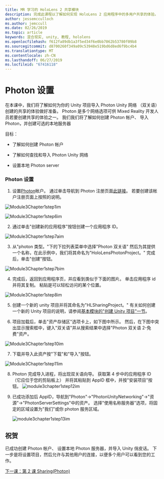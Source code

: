 ```yaml
---
title: MR 学习的 HoloLens 2 共享模块
description: 完成此课程以了解如何实现 HoloLens 2 应用程序中的多用户共享的体验。
author: jessemcculloch
ms.author: jemccull
ms.date: 02/26/2019
ms.topic: article
keywords: 混合现实, unity, 教程, hololens
ms.openlocfilehash: f612fa89db1a3f5ed34f6e0bb7062b53780f09b8
ms.sourcegitcommit: d8700260f349a09c53948e519bd6d8ed6f9bc4b4
ms.translationtype: MT
ms.contentlocale: zh-CN
ms.lasthandoff: 06/27/2019
ms.locfileid: "67416118"
---
```

# <a name="setting-up-photon"></a>Photon 设置

在本课中，我们将了解如何为你的 Unity 项目导入 Photon Unity 网络 （双关语） 创建的共享的体验做好准备。 Photon 是多个网络选项可供 Mixed Reality 开发人员若要创建共享的体验之一。 我们我们将了解如何创建 Photon 帐户、 导入 Photon，并创建可选的本地服务器

目标：

* 了解如何创建 Photon 帐户

* 了解如何查找和导入 Photon Unity 网络

* 设置本地 Photon server

  

### <a name="setting-up-photon"></a>Photon 设置

1. 设置[Photon](https://dashboard.photonengine.com/en-US/Account/SignUp)帐户。 通过单击导航到 Photon 注册页面[此链接](https://dashboard.photonengine.com/en-US/Account/SignUp)。 若要创建该帐户注册页面上按照的说明。 
   

![Module3Chapter1step1im](images/module3chapter1step1im.PNG)



![Module3Chapter1step6im](images/module3chapter1step6im.PNG)

2. 通过单击"创建新的应用程序"按钮创建一个应用程序 ID。

![Module3Chapter1step7aim](images/module3chapter1step7aim.PNG)

3. 从"photon 类型。"下的下拉列表菜单中选择"Photon 双关语" 然后为其提供一个名称，在此示例中，我们将其命名为"HoloLensPhotonProject。" 完成后，单击"创建"按钮。

![Module3Chapter1step7bim](images/module3chapter1step7bim.PNG)

4. 完成后，返回到应用程序页，并应看到类似于下面的图片。 单击应用程序 id 并将其复制。 粘贴是可以轻松访问的某个位置。  

![Module3Chapter1step8im](images/module3chapter1step8im.PNG)

5. 创建一个新的 unity 项目并将其命名为"HLSharingProject。" 有关如何创建一个新的 Unity 项目的说明，请参阅[基本模块的"创建 Unity 项目"一节](https://docs.microsoft.com/en-us/windows/mixed-reality/mrlearning-base-ch1#create-new-unity-project)。 

6. 项目加载后，单击"资产存储区"选项卡上，如下图中所示。 然后，在下图中突出显示搜索框中，键入"双关语"并从搜索结果中选择"Photon 双关语 2-免费"资产。 

![Module3Chapter1step10im](images/module3chapter1step10im.PNG)

7. 下载并导入此资产按"下载"和"导入"按钮。

![Module3Chapter1step11im](images/module3chapter1step11im.PNG)

8. Photon 完成导入进程，将出现双关语向导。 获取第 4 步中的应用程序 ID （它应位于您的剪贴板上） 并将其粘贴到 AppID 框中，并按"安装项目"按钮。 
![module3chapter1step12im](images/module3chapter1step12im.PNG)

9. 已成功添加后 AppID，导航到"Photon"->"PhotonUnityNetworking"->"资源"->"PhotonServerSettings"中的资产。 选择"使用名称服务器"选项，将固定的区域设置为"我们"或你 photon 服务区域。

   ![module3chapter1step13im](images/module3chapter1step13im.PNG)

## <a name="congratulations"></a>祝贺

已成功创建 Photon 帐户、 设置本地 Photon 服务器，并导入 Unity 俏皮话。 下一步是将设置项目，然后允许与其他用户的连接，以便多个用户可以看到您的工作。 

[下一课：第 2 课 Sharing(Photon)](mrlearning-sharing(photon)-ch2.md)

